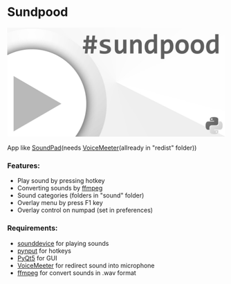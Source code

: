 # Sundpood

![Banner](https://github.com/Ninnjah/Sundpood/blob/master/pics/banner.jpg)

App like [SoundPad](https://www.leppsoft.com/soundpad/en/download/)(needs [VoiceMeeter](https://vb-audio.com/Voicemeeter/)(allready in "redist" folder))

### Features:
- Play sound by pressing hotkey
- Converting sounds by [ffmpeg](https://ffmpeg.org/download.html)
- Sound categories (folders in "sound" folder)
- Overlay menu by press F1 key
- Overlay control on numpad (set in preferences)

### Requirements:
- [sounddevice](https://pypi.org/project/sounddevice/) for playing sounds
- [pynput](https://pypi.org/project/pynput/) for hotkeys
- [PyQt5](https://pypi.org/project/PyQt5/) for GUI
- [VoiceMeeter](https://vb-audio.com/Voicemeeter/) for redirect sound into microphone
- [ffmpeg](https://ffmpeg.org/download.html) for convert sounds in .wav format
